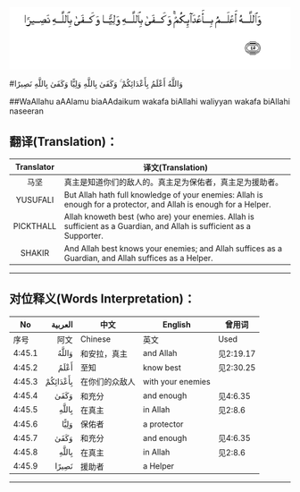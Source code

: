 ![004:045](images/004_045.gif)

#وَاللَّهُ أَعْلَمُ بِأَعْدَائِكُمْ ۚ وَكَفَىٰ بِاللَّهِ وَلِيًّا وَكَفَىٰ بِاللَّهِ نَصِيرًا 

##WaAllahu aAAlamu biaAAdaikum wakafa biAllahi waliyyan wakafa biAllahi naseeran 

## 翻译(Translation)：

| Translator | 译文(Translation)                                            |
| :--------: | ------------------------------------------------------------ |
|    马坚    | 真主是知道你们的敌人的。真主足为保佑者，真主足为援助者。     |
|  YUSUFALI  | But Allah hath full knowledge of your enemies: Allah is enough for a protector, and Allah is enough for a Helper. |
| PICKTHALL  | Allah knoweth best (who are) your enemies. Allah is sufficient as a Guardian, and Allah is sufficient as a Supporter. |
|   SHAKIR   | And Allah best knows your enemies; and Allah suffices as a Guardian, and Allah suffices as a Helper. |

---

## 对位释义(Words Interpretation)：

| No   | العربية | 中文    | English | 曾用词 |
| ---- | ------: | ------- | ------- | ------ |
| 序号 |    阿文 | Chinese | 英文    | Used   |
| 4:45.1 | وَاللَّهُ    | 和安拉，真主   | and Allah         | 见2:19.17 |
| 4:45.2 | أَعْلَمُ     | 至知           | know best         | 见2:30.25 |
| 4:45.3 | بِأَعْدَائِكُمْ | 在你们的众敌人 | with your enemies |           |
| 4:45.4 | وَكَفَىٰ     | 和充分         | and enough        | 见4:6.35  |
| 4:45.5 | بِاللَّهِ    | 在真主         | in Allah          | 见2:8.6   |
| 4:45.6 | وَلِيًّا     | 保佑者         | a protector       |           |
| 4:45.7 | وَكَفَىٰ     | 和充分         | and enough        | 见4:6.35  |
| 4:45.8 | بِاللَّهِ    | 在真主         | in Allah          | 见2:8.6   |
| 4:45.9 | نَصِيرًا    | 援助者         | a Helper          |           |

---
